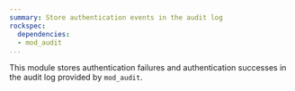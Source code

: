 ```yaml
---
summary: Store authentication events in the audit log
rockspec:
  dependencies:
  - mod_audit
...
```


This module stores authentication failures and authentication successes in the
audit log provided by `mod_audit`.
